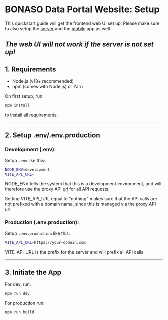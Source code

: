 # BONASO Data Portal Website: Setup

This quickstart guide will get the frontend web UI set up. Please make sure to also setup the [server](https://github.com/bonasome/bonaso_data_server) and the [mobile](https://github.com/bonasome/bonaso_data_mobile) app as well. 

*The web UI will not work if the server is not set up!*
---

## 1. Requirements
- Node.js (v18+ recommended)
- npm (comes with Node.js) or Yarn

On first setup, run:

```bash
npm install
```

to install all requirements.

---

## 2. Setup .env/.env.production
### Development (.env):
Setup `.env` like this:

```bash
NODE_ENV=development
VITE_API_URL=
```

NODE_ENV tells the system that this is a development environment, and will therefore use the proxy API [url](/vite.config.js) for all API requests. 

Setting VITE_API_URL equal to "nothing" makes sure that the API calls are not prefixed with a domain name, since this is managed via the proxy API url. 

### Production (.env.production):
Setup `.env.production` like this:

```bash
VITE_API_URL=https://your-domain.com
```
VITE_API_URL is the prefix for the server and will prefix all API calls. 

---

## 3. Initiate the App
For dev, run:

```bash
npm run dev
```

For production run:

```bash
npm run build